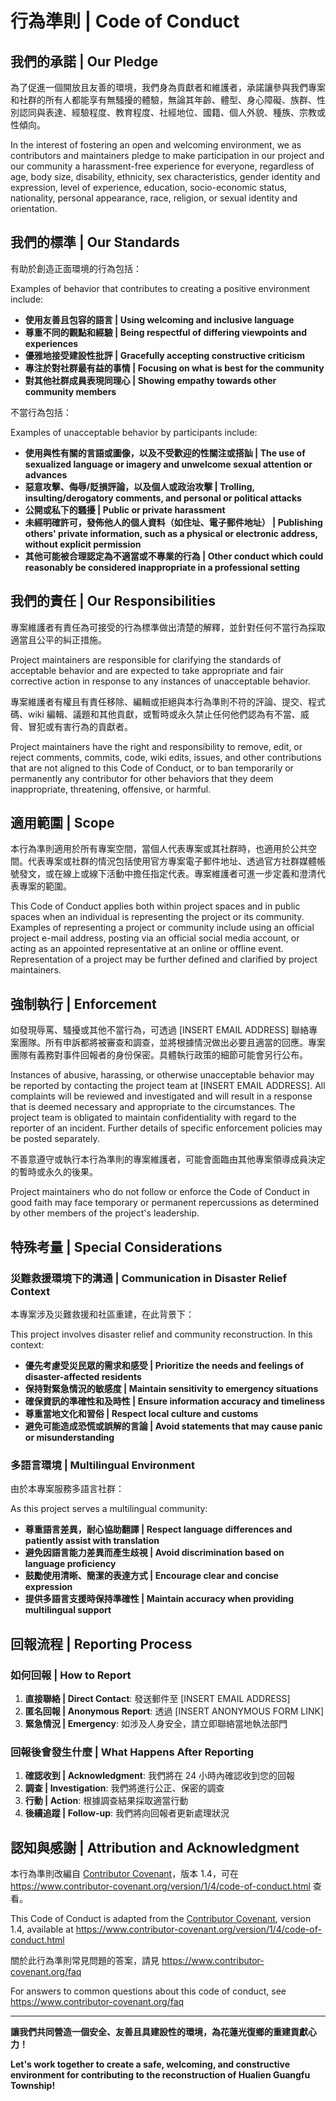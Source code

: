 # 行為準則 | Code of Conduct

## 我們的承諾 | Our Pledge

為了促進一個開放且友善的環境，我們身為貢獻者和維護者，承諾讓參與我們專案和社群的所有人都能享有無騷擾的體驗，無論其年齡、體型、身心障礙、族群、性別認同與表達、經驗程度、教育程度、社經地位、國籍、個人外貌、種族、宗教或性傾向。

In the interest of fostering an open and welcoming environment, we as contributors and maintainers pledge to make participation in our project and our community a harassment-free experience for everyone, regardless of age, body size, disability, ethnicity, sex characteristics, gender identity and expression, level of experience, education, socio-economic status, nationality, personal appearance, race, religion, or sexual identity and orientation.

## 我們的標準 | Our Standards

有助於創造正面環境的行為包括：

Examples of behavior that contributes to creating a positive environment include:

* **使用友善且包容的語言 | Using welcoming and inclusive language**
* **尊重不同的觀點和經驗 | Being respectful of differing viewpoints and experiences**
* **優雅地接受建設性批評 | Gracefully accepting constructive criticism**
* **專注於對社群最有益的事情 | Focusing on what is best for the community**
* **對其他社群成員表現同理心 | Showing empathy towards other community members**

不當行為包括：

Examples of unacceptable behavior by participants include:

* **使用與性有關的言語或圖像，以及不受歡迎的性關注或搭訕 | The use of sexualized language or imagery and unwelcome sexual attention or advances**
* **惡意攻擊、侮辱/貶損評論，以及個人或政治攻擊 | Trolling, insulting/derogatory comments, and personal or political attacks**
* **公開或私下的騷擾 | Public or private harassment**
* **未經明確許可，發佈他人的個人資料（如住址、電子郵件地址） | Publishing others' private information, such as a physical or electronic address, without explicit permission**
* **其他可能被合理認定為不適當或不專業的行為 | Other conduct which could reasonably be considered inappropriate in a professional setting**

## 我們的責任 | Our Responsibilities

專案維護者有責任為可接受的行為標準做出清楚的解釋，並針對任何不當行為採取適當且公平的糾正措施。

Project maintainers are responsible for clarifying the standards of acceptable behavior and are expected to take appropriate and fair corrective action in response to any instances of unacceptable behavior.

專案維護者有權且有責任移除、編輯或拒絕與本行為準則不符的評論、提交、程式碼、wiki 編輯、議題和其他貢獻，或暫時或永久禁止任何他們認為有不當、威脅、冒犯或有害行為的貢獻者。

Project maintainers have the right and responsibility to remove, edit, or reject comments, commits, code, wiki edits, issues, and other contributions that are not aligned to this Code of Conduct, or to ban temporarily or permanently any contributor for other behaviors that they deem inappropriate, threatening, offensive, or harmful.

## 適用範圍 | Scope

本行為準則適用於所有專案空間，當個人代表專案或其社群時，也適用於公共空間。代表專案或社群的情況包括使用官方專案電子郵件地址、透過官方社群媒體帳號發文，或在線上或線下活動中擔任指定代表。專案維護者可進一步定義和澄清代表專案的範圍。

This Code of Conduct applies both within project spaces and in public spaces when an individual is representing the project or its community. Examples of representing a project or community include using an official project e-mail address, posting via an official social media account, or acting as an appointed representative at an online or offline event. Representation of a project may be further defined and clarified by project maintainers.

## 強制執行 | Enforcement

如發現辱罵、騷擾或其他不當行為，可透過 [INSERT EMAIL ADDRESS] 聯絡專案團隊。所有申訴都將被審查和調查，並將根據情況做出必要且適當的回應。專案團隊有義務對事件回報者的身份保密。具體執行政策的細節可能會另行公布。

Instances of abusive, harassing, or otherwise unacceptable behavior may be reported by contacting the project team at [INSERT EMAIL ADDRESS]. All complaints will be reviewed and investigated and will result in a response that is deemed necessary and appropriate to the circumstances. The project team is obligated to maintain confidentiality with regard to the reporter of an incident. Further details of specific enforcement policies may be posted separately.

不善意遵守或執行本行為準則的專案維護者，可能會面臨由其他專案領導成員決定的暫時或永久的後果。

Project maintainers who do not follow or enforce the Code of Conduct in good faith may face temporary or permanent repercussions as determined by other members of the project's leadership.

## 特殊考量 | Special Considerations

### 災難救援環境下的溝通 | Communication in Disaster Relief Context

本專案涉及災難救援和社區重建，在此背景下：

This project involves disaster relief and community reconstruction. In this context:

* **優先考慮受災民眾的需求和感受 | Prioritize the needs and feelings of disaster-affected residents**
* **保持對緊急情況的敏感度 | Maintain sensitivity to emergency situations**
* **確保資訊的準確性和及時性 | Ensure information accuracy and timeliness**
* **尊重當地文化和習俗 | Respect local culture and customs**
* **避免可能造成恐慌或誤解的言論 | Avoid statements that may cause panic or misunderstanding**

### 多語言環境 | Multilingual Environment

由於本專案服務多語言社群：

As this project serves a multilingual community:

* **尊重語言差異，耐心協助翻譯 | Respect language differences and patiently assist with translation**
* **避免因語言能力差異而產生歧視 | Avoid discrimination based on language proficiency**
* **鼓勵使用清晰、簡潔的表達方式 | Encourage clear and concise expression**
* **提供多語言支援時保持準確性 | Maintain accuracy when providing multilingual support**

## 回報流程 | Reporting Process

### 如何回報 | How to Report

1. **直接聯絡 | Direct Contact**: 發送郵件至 [INSERT EMAIL ADDRESS]
2. **匿名回報 | Anonymous Report**: 透過 [INSERT ANONYMOUS FORM LINK]
3. **緊急情況 | Emergency**: 如涉及人身安全，請立即聯絡當地執法部門

### 回報後會發生什麼 | What Happens After Reporting

1. **確認收到 | Acknowledgment**: 我們將在 24 小時內確認收到您的回報
2. **調查 | Investigation**: 我們將進行公正、保密的調查
3. **行動 | Action**: 根據調查結果採取適當行動
4. **後續追蹤 | Follow-up**: 我們將向回報者更新處理狀況

## 認知與感謝 | Attribution and Acknowledgment

本行為準則改編自 [Contributor Covenant](https://www.contributor-covenant.org)，版本 1.4，可在 https://www.contributor-covenant.org/version/1/4/code-of-conduct.html 查看。

This Code of Conduct is adapted from the [Contributor Covenant](https://www.contributor-covenant.org), version 1.4, available at https://www.contributor-covenant.org/version/1/4/code-of-conduct.html

關於此行為準則常見問題的答案，請見 https://www.contributor-covenant.org/faq

For answers to common questions about this code of conduct, see https://www.contributor-covenant.org/faq

---

**讓我們共同營造一個安全、友善且具建設性的環境，為花蓮光復鄉的重建貢獻心力！**

**Let's work together to create a safe, welcoming, and constructive environment for contributing to the reconstruction of Hualien Guangfu Township!**